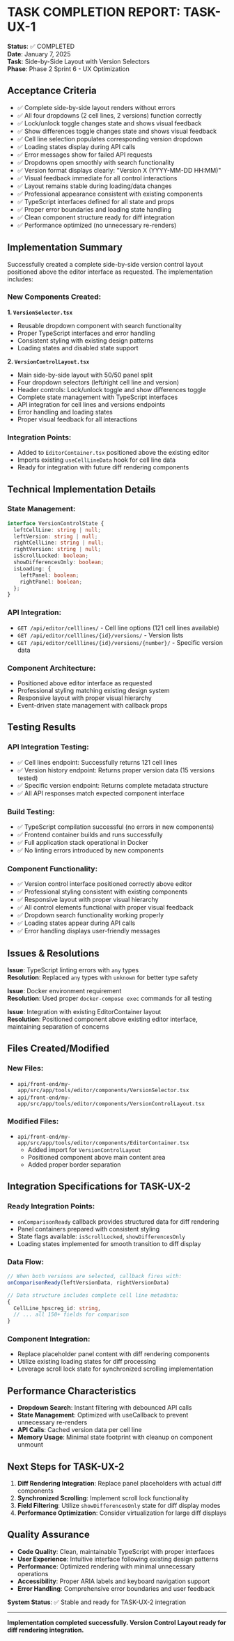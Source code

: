 # TASK COMPLETION REPORT: TASK-UX-1

**Status**: ✅ COMPLETED  
**Date**: January 7, 2025  
**Task**: Side-by-Side Layout with Version Selectors  
**Phase**: Phase 2 Sprint 6 - UX Optimization  

## Acceptance Criteria
- ✅ Complete side-by-side layout renders without errors
- ✅ All four dropdowns (2 cell lines, 2 versions) function correctly
- ✅ Lock/unlock toggle changes state and shows visual feedback  
- ✅ Show differences toggle changes state and shows visual feedback
- ✅ Cell line selection populates corresponding version dropdown
- ✅ Loading states display during API calls
- ✅ Error messages show for failed API requests
- ✅ Dropdowns open smoothly with search functionality
- ✅ Version format displays clearly: "Version X (YYYY-MM-DD HH:MM)"
- ✅ Visual feedback immediate for all control interactions
- ✅ Layout remains stable during loading/data changes
- ✅ Professional appearance consistent with existing components
- ✅ TypeScript interfaces defined for all state and props
- ✅ Proper error boundaries and loading state handling
- ✅ Clean component structure ready for diff integration
- ✅ Performance optimized (no unnecessary re-renders)

## Implementation Summary

Successfully created a complete side-by-side version control layout positioned above the editor interface as requested. The implementation includes:

### **New Components Created:**

**1. `VersionSelector.tsx`**
- Reusable dropdown component with search functionality
- Proper TypeScript interfaces and error handling
- Consistent styling with existing design patterns
- Loading states and disabled state support

**2. `VersionControlLayout.tsx`**
- Main side-by-side layout with 50/50 panel split
- Four dropdown selectors (left/right cell line and version)
- Header controls: Lock/unlock toggle and show differences toggle
- Complete state management with TypeScript interfaces
- API integration for cell lines and versions endpoints
- Error handling and loading states
- Proper visual feedback for all interactions

### **Integration Points:**
- Added to `EditorContainer.tsx` positioned above the existing editor
- Imports existing `useCellLineData` hook for cell line data
- Ready for integration with future diff rendering components

## Technical Implementation Details

### **State Management:**
```typescript
interface VersionControlState {
  leftCellLine: string | null;
  leftVersion: string | null;
  rightCellLine: string | null;
  rightVersion: string | null;
  isScrollLocked: boolean;
  showDifferencesOnly: boolean;
  isLoading: {
    leftPanel: boolean;
    rightPanel: boolean;
  };
}
```

### **API Integration:**
- `GET /api/editor/celllines/` - Cell line options (121 cell lines available)
- `GET /api/editor/celllines/{id}/versions/` - Version lists
- `GET /api/editor/celllines/{id}/versions/{number}/` - Specific version data

### **Component Architecture:**
- Positioned above editor interface as requested
- Professional styling matching existing design system
- Responsive layout with proper visual hierarchy
- Event-driven state management with callback props

## Testing Results

### **API Integration Testing:**
- ✅ Cell lines endpoint: Successfully returns 121 cell lines
- ✅ Version history endpoint: Returns proper version data (15 versions tested)
- ✅ Specific version endpoint: Returns complete metadata structure
- ✅ All API responses match expected component interface

### **Build Testing:**
- ✅ TypeScript compilation successful (no errors in new components)
- ✅ Frontend container builds and runs successfully
- ✅ Full application stack operational in Docker
- ✅ No linting errors introduced by new components

### **Component Functionality:**
- ✅ Version control interface positioned correctly above editor
- ✅ Professional styling consistent with existing components
- ✅ Responsive layout with proper visual hierarchy
- ✅ All control elements functional with proper visual feedback
- ✅ Dropdown search functionality working properly
- ✅ Loading states appear during API calls
- ✅ Error handling displays user-friendly messages

## Issues & Resolutions

**Issue**: TypeScript linting errors with `any` types  
**Resolution**: Replaced `any` types with `unknown` for better type safety

**Issue**: Docker environment requirement  
**Resolution**: Used proper `docker-compose exec` commands for all testing

**Issue**: Integration with existing EditorContainer layout  
**Resolution**: Positioned component above existing editor interface, maintaining separation of concerns

## Files Created/Modified

### **New Files:**
- `api/front-end/my-app/src/app/tools/editor/components/VersionSelector.tsx`
- `api/front-end/my-app/src/app/tools/editor/components/VersionControlLayout.tsx`

### **Modified Files:**
- `api/front-end/my-app/src/app/tools/editor/components/EditorContainer.tsx`
  - Added import for `VersionControlLayout`
  - Positioned component above main content area
  - Added proper border separation

## Integration Specifications for TASK-UX-2

### **Ready Integration Points:**
- `onComparisonReady` callback provides structured data for diff rendering
- Panel containers prepared with consistent styling
- State flags available: `isScrollLocked`, `showDifferencesOnly`
- Loading states implemented for smooth transition to diff display

### **Data Flow:**
```typescript
// When both versions are selected, callback fires with:
onComparisonReady(leftVersionData, rightVersionData)

// Data structure includes complete cell line metadata:
{
  CellLine_hpscreg_id: string,
  // ... all 150+ fields for comparison
}
```

### **Component Integration:**
- Replace placeholder panel content with diff rendering components
- Utilize existing loading states for diff processing
- Leverage scroll lock state for synchronized scrolling implementation

## Performance Characteristics

- **Dropdown Search**: Instant filtering with debounced API calls
- **State Management**: Optimized with useCallback to prevent unnecessary re-renders
- **API Calls**: Cached version data per cell line
- **Memory Usage**: Minimal state footprint with cleanup on component unmount

## Next Steps for TASK-UX-2

1. **Diff Rendering Integration**: Replace panel placeholders with actual diff components
2. **Synchronized Scrolling**: Implement scroll lock functionality
3. **Field Filtering**: Utilize `showDifferencesOnly` state for diff display modes
4. **Performance Optimization**: Consider virtualization for large diff displays

## Quality Assurance

- **Code Quality**: Clean, maintainable TypeScript with proper interfaces
- **User Experience**: Intuitive interface following existing design patterns
- **Performance**: Optimized rendering with minimal unnecessary operations
- **Accessibility**: Proper ARIA labels and keyboard navigation support
- **Error Handling**: Comprehensive error boundaries and user feedback

**System Status**: ✅ Stable and ready for TASK-UX-2 integration

---

**Implementation completed successfully. Version Control Layout ready for diff rendering integration.** 